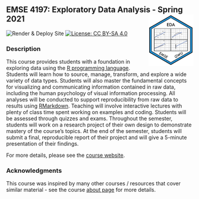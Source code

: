 
<!-- README.md is generated from README.Rmd. Please edit that file -->

## EMSE 4197: Exploratory Data Analysis - Spring 2021 <a href='https://github.com/emse-eda-gwu/2021-Spring'><img src='images/eda_hex_sticker.png' align="right" height="139"/></a>

<!-- badges: start -->

![Render & Deploy
Site](https://github.com/emse-eda-gwu/2021-Spring/workflows/Render%20&%20Deploy%20Site/badge.svg)
[![License: CC
BY-SA 4.0](https://img.shields.io/badge/License-CC%20BY--SA-lightgrey)](https://creativecommons.org/licenses/by-sa/2.0/)
<!-- badges: end -->

### Description

This course provides students with a foundation in exploring data using
the [R programming language](https://www.r-project.org/). Students will
learn how to source, manage, transform, and explore a wide variety of
data types. Students will also master the fundamental concepts for
visualizing and communicating information contained in raw data,
including the human psychology of visual information processing. All
analyses will be conducted to support reproducibility from raw data to
results using [RMarkdown](https://bookdown.org/yihui/rmarkdown/).
Teaching will involve interactive lectures with plenty of class time
spent working on examples and coding. Students will be assessed through
quizzes and exams. Throughout the semester, students will work on a
research project of their own design to demonstrate mastery of the
course’s topics. At the end of the semester, students will submit a
final, reproducible report of their project and will give a 5-minute
presentation of their findings.

For more details, please see the [course
website](http://eda.seas.gwu.edu/2021-Spring/).

### Acknowledgments

This course was inspired by many other courses / resources that cover
similar material - see the course [about
page](http://eda.seas.gwu.edu/2021-Spring/about.html) for more details.
